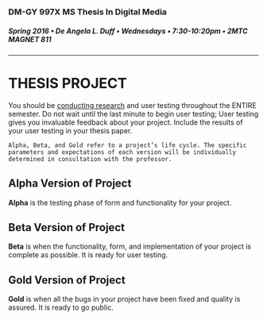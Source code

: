 ### DM-GY 997X MS Thesis In Digital Media
##### Spring 2016 • De Angela L. Duff • Wednesdays • 7:30-10:20pm • 2MTC MAGNET 811 

---

# THESIS PROJECT

You should be [conducting research](dm997X_ms_thesis_research.md) and user testing throughout the ENTIRE semester. Do not wait until the last minute to begin user testing; User testing gives you invaluable feedback about your project. Include the results of your user testing in your thesis paper.



    Alpha, Beta, and Gold refer to a project’s life cycle. The specific parameters and expectations of each version will be individually determined in consultation with the professor.

## Alpha Version of Project
<strong>Alpha</strong> is the testing phase of form and functionality for your project.

## Beta Version of Project
<strong>Beta</strong> is when the functionality, form, and implementation of your project is complete as possible. It is ready for user testing.

## Gold Version of Project
<strong>Gold</strong> is when all the bugs in your project have been fixed and quality is assured. It is ready to go public.







